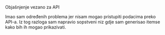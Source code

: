Objašnjenje vezano za API

Imao sam određenih problema jer nisam mogao pristupiti podacima preko API-a.
Iz tog razloga sam napravio sopstveni niz gdje sam generisao itemse kako bih ih mogao prikazivati.
